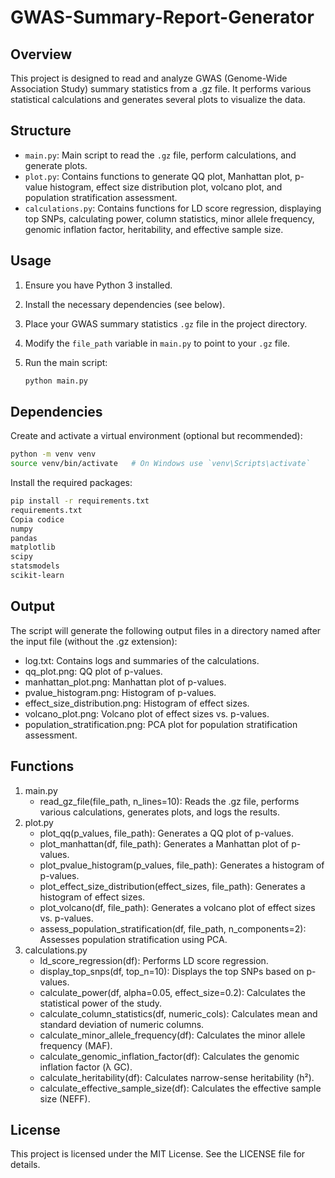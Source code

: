 # GWAS-Summary-Report-Generator

## Overview
This project is designed to read and analyze GWAS (Genome-Wide Association Study) summary statistics from a .gz file. It performs various statistical calculations and generates several plots to visualize the data.

## Structure
- `main.py`: Main script to read the `.gz` file, perform calculations, and generate plots.
- `plot.py`: Contains functions to generate QQ plot, Manhattan plot, p-value histogram, effect size distribution plot, volcano plot, and population stratification assessment.
- `calculations.py`: Contains functions for LD score regression, displaying top SNPs, calculating power, column statistics, minor allele frequency, genomic inflation factor, heritability, and effective sample size.

## Usage
1. Ensure you have Python 3 installed.
2. Install the necessary dependencies (see below).
3. Place your GWAS summary statistics `.gz` file in the project directory.
4. Modify the `file_path` variable in `main.py` to point to your `.gz` file.
5. Run the main script:

   ```sh
   python main.py
   ```
   
## Dependencies
Create and activate a virtual environment (optional but recommended):

   ```sh
   python -m venv venv
   source venv/bin/activate   # On Windows use `venv\Scripts\activate`
   ```

Install the required packages:

   ```sh
   pip install -r requirements.txt
   requirements.txt
   Copia codice
   numpy
   pandas
   matplotlib
   scipy
   statsmodels
   scikit-learn
   ```

## Output
The script will generate the following output files in a directory named after the input file (without the .gz extension):

- log.txt: Contains logs and summaries of the calculations.
- qq_plot.png: QQ plot of p-values.
- manhattan_plot.png: Manhattan plot of p-values.
- pvalue_histogram.png: Histogram of p-values.
- effect_size_distribution.png: Histogram of effect sizes.
- volcano_plot.png: Volcano plot of effect sizes vs. p-values.
- population_stratification.png: PCA plot for population stratification assessment.

## Functions
1. main.py
   - read_gz_file(file_path, n_lines=10): Reads the .gz file, performs various calculations, generates plots, and logs the results.
2. plot.py
   - plot_qq(p_values, file_path): Generates a QQ plot of p-values.
   - plot_manhattan(df, file_path): Generates a Manhattan plot of p-values.
   - plot_pvalue_histogram(p_values, file_path): Generates a histogram of p-values.
   - plot_effect_size_distribution(effect_sizes, file_path): Generates a histogram of effect sizes.
   - plot_volcano(df, file_path): Generates a volcano plot of effect sizes vs. p-values.
   - assess_population_stratification(df, file_path, n_components=2): Assesses population stratification using PCA.
3. calculations.py
   - ld_score_regression(df): Performs LD score regression.
   - display_top_snps(df, top_n=10): Displays the top SNPs based on p-values.
   - calculate_power(df, alpha=0.05, effect_size=0.2): Calculates the statistical power of the study.
   - calculate_column_statistics(df, numeric_cols): Calculates mean and standard deviation of numeric columns.
   - calculate_minor_allele_frequency(df): Calculates the minor allele frequency (MAF).
   - calculate_genomic_inflation_factor(df): Calculates the genomic inflation factor (λ GC).
   - calculate_heritability(df): Calculates narrow-sense heritability (h²).
   - calculate_effective_sample_size(df): Calculates the effective sample size (NEFF).

## License
This project is licensed under the MIT License. See the LICENSE file for details.
